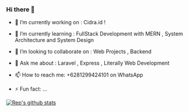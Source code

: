 ### Hi there 👋

- 🔭 I’m currently working on : Cidra.id !
- 🌱 I’m currently learning : FullStack Development with MERN , System Architecture and System Design
- 👯 I’m looking to collaborate on : Web Projects , Backend 
- 💬 Ask me about : Laravel , Express , Literally Web Development
- 📫 How to reach me: +6281299424101 on WhatsApp

- ⚡ Fun fact: ...


[![Rep's github stats](https://github-readme-stats.vercel.app/api?username=rizqyep)](https://github.com/anuraghazra/github-readme-stats)
